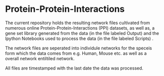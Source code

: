 # Protein-Protein-Interactions

The current repository holds the resulting network files cultivated from numerous online Protein-Protein-Interactions (PPI) datasets, as well as, a gene set library generated from the data (in the file labeled Output) and the Ipython Notebooks used to process the data (in the file labeled Scripts) .

The network files are seperated into individule networks for the speceis form which the data comes from e.g. Human, Mouse etc. as well as a overall network entiltiled network. 

All files are timestamped with the last date the data was processed.
